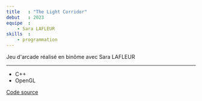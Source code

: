 ```yaml
---
title   : "The Light Corridor"
debut   : 2023
equipe  :
    - Sara LAFLEUR
skills  :
    - programmation
---
```

Jeu d'arcade réalisé en binôme avec Sara LAFLEUR

---

- C++
- OpenGL

[Code source](https://gitlab.com/SaraLafleur4/lightcorridor)